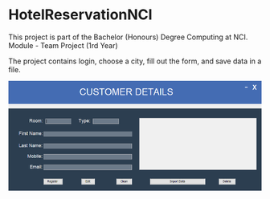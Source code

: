 # HotelReservationNCI

This project is part of the Bachelor (Honours) Degree Computing at NCI. Module - Team Project (1rd Year)

The project contains login, choose a city, fill out the form, and save data in a file.

![Img](https://github.com/FlorMigliorini/HotelReservationNCI/blob/83044f7a0803673105d1a8db8f88c3bb0a32bc44/Cdetails.png)
